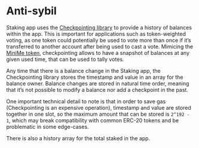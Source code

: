 # Anti-sybil

Staking app uses the [Checkpointing library](TODO) to provide a history of balances within the app. This is important for applications such as token-weighted voting, as one token could potentially be used to vote more than once if it’s transferred to another account after being used to cast a vote. Mimicing the [MiniMe token](https://github.com/Giveth/minime), checkpointing allows to have a snapshot of balances at any given used time, that can be used to tally votes.

Any time that there is a balance change in the Staking app, the Checkpointing library stores the timestamp and value in an array for the balance owner. Balance changes are stored in natural time order, meaning that it’s not possible to modify a balance nor add a checkpoint in the past.

One important technical detail to note is that in order to save gas (Checkpointing is an expensive operation), timestamp and value are stored together in one slot, so the maximum amount that can be stored is `2^192 - 1`, which may break compatibility with common ERC-20 tokens and be problematic in some edge-cases.

There is also a history array for the total staked in the app.

